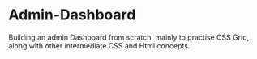 # Admin-Dashboard

Building an admin Dashboard from scratch, mainly to practise CSS Grid, along with other intermediate CSS and Html concepts.
